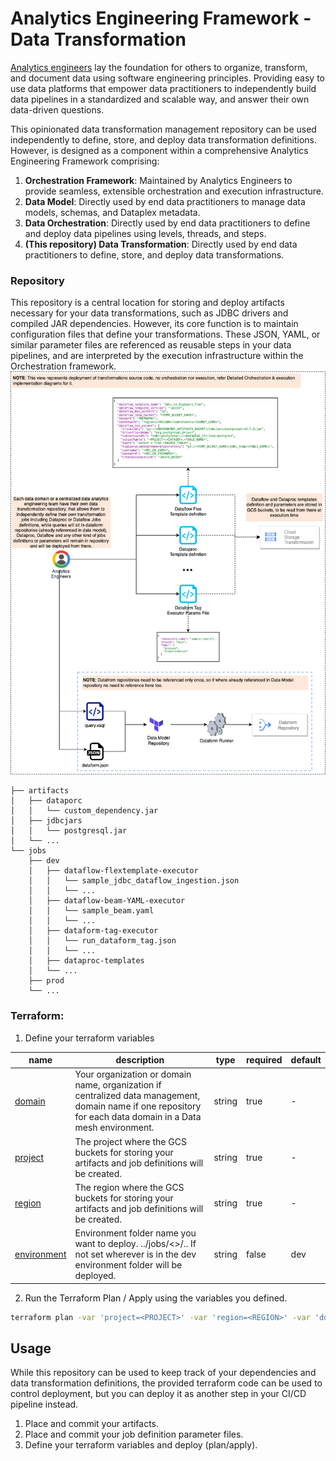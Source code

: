 # Analytics Engineering Framework - Data Transformation
[Analytics engineers](https://www.getdbt.com/what-is-analytics-engineering)  lay the foundation for others to organize, transform, and document data using software engineering principles. Providing easy to use data platforms that empower data practitioners to independently build data pipelines in a standardized and scalable way, and answer their own data-driven questions.

This opinionated data transformation management repository can be used independently to define, store, and deploy data transformation definitions. However, is designed as a component within a comprehensive Analytics Engineering Framework comprising:
1. **Orchestration Framework**: Maintained by Analytics Engineers to provide seamless, extensible orchestration and execution infrastructure.
1. **Data Model**: Directly used by end data practitioners to manage data models, schemas, and Dataplex metadata.
1. **Data Orchestration**: Directly used by end data practitioners to define and deploy data pipelines using levels, threads, and steps.
1. **(This repository) Data Transformation**: Directly used by end data practitioners to define, store, and deploy data transformations.

### Repository
This repository is a central location for storing and deploy artifacts necessary for your data transformations, such as JDBC drivers and compiled JAR dependencies. However, its core function is to maintain configuration files that define your transformations. These JSON, YAML, or similar parameter files are referenced as reusable steps in your data pipelines, and are interpreted by the execution infrastructure within the Orchestration framework.
![data_processing_repo.png](data_processing_repo.png)
```
├── artifacts
│   ├── dataporc
│   │   └── custom_dependency.jar
│   ├── jdbcjars
│   │   └── postgresql.jar
│   └── ...
└── jobs
    ├── dev
    │   ├── dataflow-flextemplate-executor
    │   │   └── sample_jdbc_dataflow_ingestion.json
    │   │   └── ...        
    │   ├── dataflow-beam-YAML-executor
    │   │   └── sample_beam.yaml
    │   │   └── ... 
    │   ├── dataform-tag-executor
    │   │   └── run_dataform_tag.json
    │   │   └── ... 
    │   ├── dataproc-templates
    │   └── ...
    ├── prod
    └── ...
```

### Terraform:
1. Define your terraform variables
<!-- BEGIN TFDTFOC -->
| name                                  | description                                                                                                                                                                                                                        | type     | required | default |
|---------------------------------------|------------------------------------------------------------------------------------------------------------------------------------------------------------------------------------------------------------------------------------|----------|----------|---------|
| [domain](variables.tf#L1)             | Your organization or domain name, organization if centralized data management, domain name if one repository for each data domain in a Data mesh environment.                                                                      | string   | true     | -       |
| [project](variables.tf#L6)            | The project where the GCS buckets for storing your artifacts and job definitions will be created.                                                                                                                                  | string   | true     | -       |
| [region](variables.tf#L11)            | The region where the GCS buckets for storing your artifacts and job definitions will be created.                                                                                                                                   | string   | true     | -       |
| [environment](variables.tf#L16)       | Environment folder name you want to deploy. ../jobs/<<ENVIRONMENT>>/.. If not set wherever is in the dev environment folder will be deployed.                                                                                      | string   | false    | dev     |
<!-- END TFDOC -->
2. Run the Terraform Plan / Apply using the variables you defined.
```bash
terraform plan -var 'project=<PROJECT>' -var 'region=<REGION>' -var 'domain=<DOMAIN_NAME>' -var 'environment=dev'
```

## Usage
While this repository can be used to keep track of your dependencies and data transformation definitions, the provided terraform code can be used to control deployment, but you can deploy it as another step in your CI/CD pipeline instead.
1. Place and commit your artifacts.
2. Place and commit your job definition parameter files.
3. Define your terraform variables and deploy (plan/apply).

